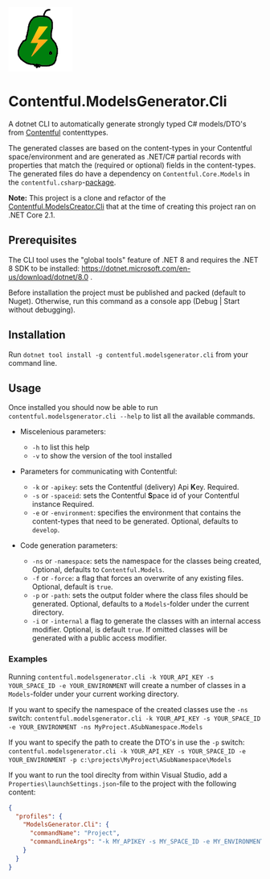 ![Logo](./img/peereflits-logo.png) 

# Contentful.ModelsGenerator.Cli
A dotnet CLI to automatically generate strongly typed C# models/DTO's from [Contentful](https://www.contentful.com/) contenttypes.

The generated classes are based on the content-types in your Contentful space/environment and are generated as .NET/C# partial records with properties that match the (required or optional) fields in the content-types. 
The generated files do have a dependency on `Contentful.Core.Models` in the `contentful.csharp`-[package](https://www.nuget.org/packages/contentful.csharp/).

**Note:** This project is a clone and refactor of the [Contentful.ModelsCreator.Cli](https://github.com/contentful/dotnet-models-creator-cli) that at the time of creating this project ran on .NET Core 2.1.

## Prerequisites
The CLI tool uses the "global tools" feature of .NET 8 and requires the .NET 8 SDK to be installed: https://dotnet.microsoft.com/en-us/download/dotnet/8.0 .

Before installation the project must be published and packed (default to Nuget). Otherwise, run this command as a console app (Debug | Start without debugging).

## Installation
Run `dotnet tool install -g contentful.modelsgenerator.cli` from your command line.

## Usage
Once installed you should now be able to run `contentful.modelsgenerator.cli --help` to list all the available commands.

* Miscelenious parameters:
   - `-h` to list this help
   - `-v` to show the version of the tool installed

* Parameters for communicating with Contentful:
   - `-k` or `-apikey`: sets the Contentful (delivery) Api **K**ey. Required.
   - `-s` or `-spaceid`: sets the Contentful **S**pace id of your Contentful instance Required.
   - `-e` or `-environment`: specifies the environment that contains the content-types that need to be generated. Optional, defaults to `develop`.

* Code generation parameters:
   - `-ns` or `-namespace`: sets the namespace for the classes being created, Optional, defaults to `Contentful.Models`.
   - `-f` or `-force`: a flag that forces an overwrite of any existing files. Optional, default is `true`.
   - `-p` or `-path`: sets the output folder where the class files should be generated. Optional, defaults to a `Models`-folder under the current directory.
   - `-i` or `-internal` a flag to generate the classes with an internal access modifier. Optional, is default `true`. If omitted classes will be generated with a public access modifier.

### Examples
Running `contentful.modelsgenerator.cli -k YOUR_API_KEY -s YOUR_SPACE_ID -e YOUR_ENVIRONMENT` will create a number of classes in a `Models`-folder under your current working directory.

If you want to specify the namespace of the created classes use the `-ns` switch: `contentful.modelsgenerator.cli -k YOUR_API_KEY -s YOUR_SPACE_ID -e YOUR_ENVIRONMENT -ns MyProject.ASubNamespace.Models` 

If you want to specify the path to create the DTO's in use the `-p` switch: `contentful.modelsgenerator.cli -k YOUR_API_KEY -s YOUR_SPACE_ID -e YOUR_ENVIRONMENT -p c:\projects\MyProject\ASubNamespace\Models`

If you want to run the tool direclty from within Visual Studio, add a `Properties\launchSettings.json`-file to the project with the following content:
```json
{
  "profiles": {
    "ModelsGenerator.Cli": {
      "commandName": "Project",
      "commandLineArgs": "-k MY_APIKEY -s MY_SPACE_ID -e MY_ENVIRONMENT"
    }
  }
}
```